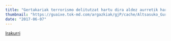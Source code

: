 ```yaml
---
title: "Gertakariak terrorismo delitutzat hartu dira aldez aurretik hartutako erabaki bati jarraiki"
thumbnail: "https://guaixe.tok-md.com/argazkiak/gjP/cache/Altsasuko_Gurasoak_balorazio_prentsaurrekoa_epaia_Madrilen_gelditzean_2_UTZITAKOA_content.jpg"
date: "2017-06-07"
---
```

[Irakurri](https://guaixe.eus/altsasu/1496815020880-gertakariak-terrorismo-delitutzat-hartu-dira-aldez-aurretik-hartutako-erabaki-bati-jarraiki)
